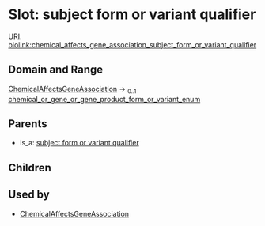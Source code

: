 
# Slot: subject form or variant qualifier




URI: [biolink:chemical_affects_gene_association_subject_form_or_variant_qualifier](https://w3id.org/biolink/vocab/chemical_affects_gene_association_subject_form_or_variant_qualifier)


## Domain and Range

[ChemicalAffectsGeneAssociation](ChemicalAffectsGeneAssociation.md) &#8594;  <sub>0..1</sub> [chemical_or_gene_or_gene_product_form_or_variant_enum](chemical_or_gene_or_gene_product_form_or_variant_enum.md)

## Parents

 *  is_a: [subject form or variant qualifier](subject_form_or_variant_qualifier.md)

## Children


## Used by

 * [ChemicalAffectsGeneAssociation](ChemicalAffectsGeneAssociation.md)
